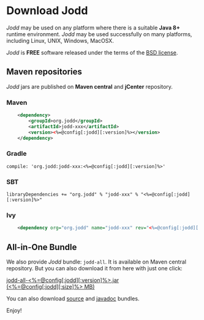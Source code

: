 # Download Jodd

*Jodd* may be used on any platform where there is a suitable **Java 8+**
runtime environment. *Jodd* may be used successfully on many platforms,
including Linux, UNIX, Windows, MacOSX.

*Jodd* is **FREE** software released under the terms of the [BSD
license](/license.html).

## Maven repositories <i class="fa fa-arrow-circle-o-down"></i>

*Jodd* jars are published on **Maven central** and **jCenter** repository.

### Maven

~~~xml
	<dependency>
		<groupId>org.jodd</groupId>
		<artifactId>jodd-xxx</artifactId>
		<version><%=@config[:jodd][:version]%></version>
	</dependency>
~~~

### Gradle

~~~
compile: 'org.jodd:jodd-xxx:<%=@config[:jodd][:version]%>'
~~~

### SBT

~~~
libraryDependencies += "org.jodd" % "jodd-xxx" % "<%=@config[:jodd][:version]%>"
~~~

### Ivy

~~~xml
	<dependency org="org.jodd" name="jodd-xxx" rev="<%=@config[:jodd][:version]%>"/>
~~~

## All-in-One Bundle <i class="fa fa-paper-plane-o"></i>

We also provide *Jodd* bundle: `jodd-all`. It is available on Maven central
repository. But you can also download it from here with just one click:

<div class="button"><a href="https://repo1.maven.org/maven2/org/jodd/jodd-all/<%=@config[:jodd][:version]%>/jodd-all-<%=@config[:jodd][:version]%>.jar">
	jodd-all-<%=@config[:jodd][:version]%>.jar
	<div class="sub">(<%=@config[:jodd][:size]%> MB)</div>
</a></div>

You can also download
[source](https://repo1.maven.org/maven2/org/jodd/jodd-all/<%=@config[:jodd][:version]%>/jodd-all-<%=@config[:jodd][:version]%>-sources.jar)
and [javadoc](https://repo1.maven.org/maven2/org/jodd/jodd-all/<%=@config[:jodd][:version]%>/jodd-all-<%=@config[:jodd][:version]%>-javadoc.jar)
bundles.

Enjoy!